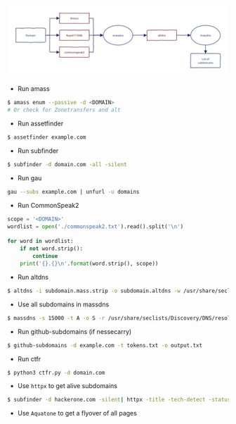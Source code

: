 ![](./Screenshots/Pasted%20image%2020230328001725.png)

* Run amass
```sh
$ amass enum --passive -d <DOMAIN>
# Or check for Zonetransfers and alt
```

* Run assetfinder
```sh
$ assetfinder example.com
```

* Run subfinder
```sh
$ subfinder -d domain.com -all -silent
```

* Run gau
```sh
gau --subs example.com | unfurl -u domains
```

* Run CommonSpeak2
```python
scope = '<DOMAIN>'
wordlist = open('./commonspeak2.txt').read().split('\n')

for word in wordlist:
    if not word.strip(): 
        continue
    print('{}.{}\n'.format(word.strip(), scope))
```

* Run altdns
```sh
$ altdns -i subdomain.mass.strip -o subdomain.altdns -w /usr/share/seclists/Discovery/DNS/altdns.txt 
```

* Use all subdomains in massdns
```sh
$ massdns -s 15000 -t A -o S -r /usr/share/seclists/Discovery/DNS/resolver.txt --flush subdomain.list >> subdomain.mass
```

* Run github-subdomains (if nessecarry)
```sh
$ github-subdomains -d example.com -t tokens.txt -o output.txt
```

* Run ctfr
```sh
$ python3 ctfr.py -d domain.com
```

* Use `httpx` to get alive subdomains

```sh
$ subfinder -d hackerone.com -silent| httpx -title -tech-detect -status-code
```

* Use `Aquatone` to get a flyover of all pages





